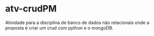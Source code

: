 # atv-crudPM
Atividade para a disciplina de banco de dados não relacionais onde a proposta é criar um crud com python e o mongoDB.
